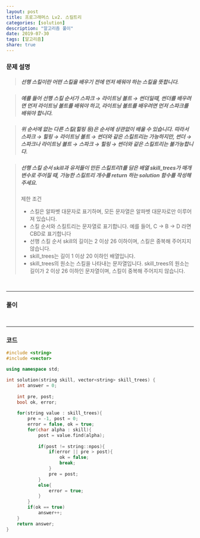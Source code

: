```yaml
---
layout: post
title: 프로그래머스 Lv2. 스킬트리
categories: [solution]
description: "알고리즘 풀이"
date: 2019-07-30
tags: [알고리즘]
share: true
---
```


### 문제 설명
> ##### 선행 스킬이란 어떤 스킬을 배우기 전에 먼저 배워야 하는 스킬을 뜻합니다.

> ##### 예를 들어 선행 스킬 순서가 스파크 → 라이트닝 볼트 → 썬더일때, 썬더를 배우려면 먼저 라이트닝 볼트를 배워야 하고, 라이트닝 볼트를 배우려면 먼저 스파크를 배워야 합니다.

> ##### 위 순서에 없는 다른 스킬(힐링 등)은 순서에 상관없이 배울 수 있습니다. 따라서 스파크 → 힐링 → 라이트닝 볼트 → 썬더와 같은 스킬트리는 가능하지만, 썬더 → 스파크나 라이트닝 볼트 → 스파크 → 힐링 → 썬더와 같은 스킬트리는 불가능합니다.

> ##### 선행 스킬 순서 skill과 유저들이 만든 스킬트리1를 담은 배열 skill_trees가 매개변수로 주어질 때, 가능한 스킬트리 개수를 return 하는 solution 함수를 작성해주세요.
> 
> 제한 조건
> * 스킬은 알파벳 대문자로 표기하며, 모든 문자열은 알파벳 대문자로만 이루어져 있습니다.
> * 스킬 순서와 스킬트리는 문자열로 표기합니다.
예를 들어, C → B → D 라면 CBD로 표기합니다
> * 선행 스킬 순서 skill의 길이는 2 이상 26 이하이며, 스킬은 중복해 주어지지 않습니다.
> * skill_trees는 길이 1 이상 20 이하인 배열입니다.
> * skill_trees의 원소는 스킬을 나타내는 문자열입니다.
skill_trees의 원소는 길이가 2 이상 26 이하인 문자열이며, 스킬이 중복해 주어지지 않습니다.

<br>

- - -

### 풀이

<br>

- - -

### 코드
```cpp
#include <string>
#include <vector>

using namespace std;

int solution(string skill, vector<string> skill_trees) {
    int answer = 0;
    
    int pre, post;
    bool ok, error;
    
    for(string value : skill_trees){
        pre = -1, post = 0;
        error = false, ok = true;
        for(char alpha : skill){
            post = value.find(alpha);
                                    
            if(post != string::npos){
                if(error || pre > post){                
                    ok = false;
                    break;
                }  
                pre = post;                
            }    
            else{
                error = true;
            }            
        }       
        if(ok == true)
            answer++;
    }
    return answer;
}
```
